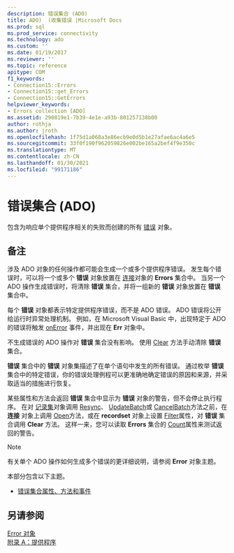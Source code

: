 ```yaml
---
description: 错误集合 (ADO)
title: ADO)  (收集错误 |Microsoft Docs
ms.prod: sql
ms.prod_service: connectivity
ms.technology: ado
ms.custom: ''
ms.date: 01/19/2017
ms.reviewer: ''
ms.topic: reference
apitype: COM
f1_keywords:
- Connection15::Errors
- Connection15::get_Errors
- Connection15::GetErrors
helpviewer_keywords:
- Errors collection [ADO]
ms.assetid: 290819e1-7b39-4e1e-a93b-801257138b00
author: rothja
ms.author: jroth
ms.openlocfilehash: 1f75d1a068a3e86ecb9e0d5b1e27afae6ac4a6e5
ms.sourcegitcommit: 33f0f190f962059826e002be165a2bef4f9e350c
ms.translationtype: MT
ms.contentlocale: zh-CN
ms.lasthandoff: 01/30/2021
ms.locfileid: "99171186"
---
```

# <a name="errors-collection-ado"></a>错误集合 (ADO)
包含为响应单个提供程序相关的失败而创建的所有 [错误](../../../ado/reference/ado-api/error-object.md) 对象。  
  
## <a name="remarks"></a>备注  
 涉及 ADO 对象的任何操作都可能会生成一个或多个提供程序错误。 发生每个错误时，可以将一个或多个 **错误** 对象放置在 [连接](../../../ado/reference/ado-api/connection-object-ado.md)对象的 **Errors** 集合中。 当另一个 ADO 操作生成错误时，将清除 **错误** 集合，并将一组新的 **错误** 对象放置在 **错误** 集合中。  
  
 每个 **错误** 对象都表示特定提供程序错误，而不是 ADO 错误。 ADO 错误将公开给运行时异常处理机制。 例如，在 Microsoft Visual Basic 中，出现特定于 ADO 的错误将触发 [onError](../../../ado/reference/rds-api/onerror-event-rds.md) 事件，并出现在 **Err** 对象中。  
  
 不生成错误的 ADO 操作对 **错误** 集合没有影响。 使用 [Clear](../../../ado/reference/ado-api/clear-method-ado.md) 方法手动清除 **错误** 集合。  
  
 **错误** 集合中的 **错误** 对象集描述了在单个语句中发生的所有错误。 通过枚举 **错误** 集合中的特定错误，你的错误处理例程可以更准确地确定错误的原因和来源，并采取适当的措施进行恢复。  
  
 某些属性和方法会返回 **错误** 集合中显示为 **错误** 对象的警告，但不会停止执行程序。 在对 [记录集](../../../ado/reference/ado-api/recordset-object-ado.md)对象调用 [Resync](../../../ado/reference/ado-api/resync-method.md)、 [UpdateBatch](../../../ado/reference/ado-api/updatebatch-method.md)或 [CancelBatch](../../../ado/reference/ado-api/cancelbatch-method-ado.md)方法之前，在 **连接** 对象上调用 [Open](../../../ado/reference/ado-api/open-method-ado-connection.md)方法，或在 **recordset** 对象上设置 [Filter](../../../ado/reference/ado-api/filter-property.md)属性，对 **错误** 集合调用 **Clear** 方法。 这样一来，您可以读取 **Errors** 集合的 [Count](../../../ado/reference/ado-api/count-property-ado.md)属性来测试返回的警告。  
  
> [!NOTE]
>  有关单个 ADO 操作如何生成多个错误的更详细说明，请参阅 **Error** 对象主题。  
  
 本部分包含以下主题。  
  
-   [错误集合属性、方法和事件](../../../ado/reference/ado-api/errors-collection-properties-methods-and-events.md)  
  
## <a name="see-also"></a>另请参阅  
 [Error 对象](../../../ado/reference/ado-api/error-object.md)   
 [附录 A：提供程序](../../../ado/guide/appendixes/appendix-a-providers.md)
